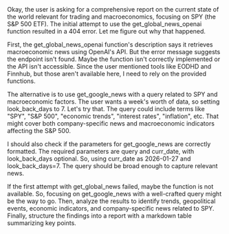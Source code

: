 <think>
Okay, the user is asking for a comprehensive report on the current state of the world relevant for trading and macroeconomics, focusing on SPY (the S&P 500 ETF). The initial attempt to use the get_global_news_openai function resulted in a 404 error. Let me figure out why that happened.

First, the get_global_news_openai function's description says it retrieves macroeconomic news using OpenAI's API. But the error message suggests the endpoint isn't found. Maybe the function isn't correctly implemented or the API isn't accessible. Since the user mentioned tools like EODHD and Finnhub, but those aren't available here, I need to rely on the provided functions.

The alternative is to use get_google_news with a query related to SPY and macroeconomic factors. The user wants a week's worth of data, so setting look_back_days to 7. Let's try that. The query could include terms like "SPY", "S&P 500", "economic trends", "interest rates", "inflation", etc. That might cover both company-specific news and macroeconomic indicators affecting the S&P 500.

I should also check if the parameters for get_google_news are correctly formatted. The required parameters are query and curr_date, with look_back_days optional. So, using curr_date as 2026-01-27 and look_back_days=7. The query should be broad enough to capture relevant news.

If the first attempt with get_global_news failed, maybe the function is not available. So, focusing on get_google_news with a well-crafted query might be the way to go. Then, analyze the results to identify trends, geopolitical events, economic indicators, and company-specific news related to SPY. Finally, structure the findings into a report with a markdown table summarizing key points.
</think>

